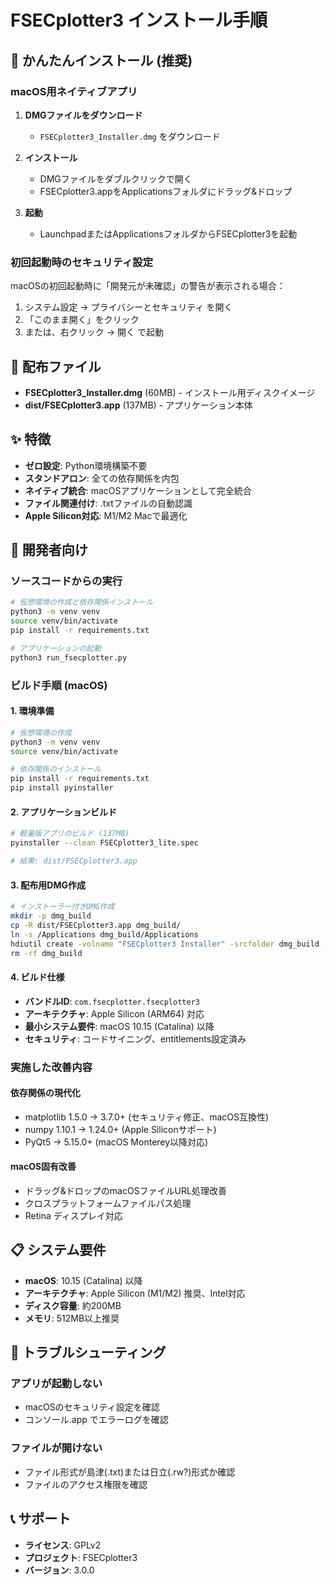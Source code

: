 # FSECplotter3 インストール手順

## 🚀 かんたんインストール (推奨)

### macOS用ネイティブアプリ

1. **DMGファイルをダウンロード**
   - `FSECplotter3_Installer.dmg` をダウンロード

2. **インストール**
   - DMGファイルをダブルクリックで開く
   - FSECplotter3.appをApplicationsフォルダにドラッグ&ドロップ

3. **起動**
   - LaunchpadまたはApplicationsフォルダからFSECplotter3を起動

### 初回起動時のセキュリティ設定

macOSの初回起動時に「開発元が未確認」の警告が表示される場合：

1. システム設定 → プライバシーとセキュリティ を開く
2. 「このまま開く」をクリック
3. または、右クリック → 開く で起動

## 📁 配布ファイル

- **FSECplotter3_Installer.dmg** (60MB) - インストール用ディスクイメージ
- **dist/FSECplotter3.app** (137MB) - アプリケーション本体

## ✨ 特徴

- **ゼロ設定**: Python環境構築不要
- **スタンドアロン**: 全ての依存関係を内包
- **ネイティブ統合**: macOSアプリケーションとして完全統合
- **ファイル関連付け**: .txtファイルの自動認識
- **Apple Silicon対応**: M1/M2 Macで最適化

## 🔧 開発者向け

### ソースコードからの実行

```bash
# 仮想環境の作成と依存関係インストール
python3 -m venv venv
source venv/bin/activate
pip install -r requirements.txt

# アプリケーションの起動
python3 run_fsecplotter.py
```

### ビルド手順 (macOS)

#### 1. 環境準備
```bash
# 仮想環境の作成
python3 -m venv venv
source venv/bin/activate

# 依存関係のインストール
pip install -r requirements.txt
pip install pyinstaller
```

#### 2. アプリケーションビルド
```bash
# 軽量版アプリのビルド (137MB)
pyinstaller --clean FSECplotter3_lite.spec

# 結果: dist/FSECplotter3.app
```

#### 3. 配布用DMG作成
```bash
# インストーラー付きDMG作成
mkdir -p dmg_build
cp -R dist/FSECplotter3.app dmg_build/
ln -s /Applications dmg_build/Applications
hdiutil create -volname "FSECplotter3 Installer" -srcfolder dmg_build -ov -format UDZO FSECplotter3_Installer.dmg
rm -rf dmg_build
```

#### 4. ビルド仕様
- **バンドルID**: `com.fsecplotter.fsecplotter3`
- **アーキテクチャ**: Apple Silicon (ARM64) 対応
- **最小システム要件**: macOS 10.15 (Catalina) 以降
- **セキュリティ**: コードサイニング、entitlements設定済み

### 実施した改善内容

#### 依存関係の現代化
- matplotlib 1.5.0 → 3.7.0+ (セキュリティ修正、macOS互換性)
- numpy 1.10.1 → 1.24.0+ (Apple Siliconサポート)
- PyQt5 → 5.15.0+ (macOS Monterey以降対応)

#### macOS固有改善
- ドラッグ&ドロップのmacOSファイルURL処理改善
- クロスプラットフォームファイルパス処理
- Retina ディスプレイ対応

## 📋 システム要件

- **macOS**: 10.15 (Catalina) 以降
- **アーキテクチャ**: Apple Silicon (M1/M2) 推奨、Intel対応
- **ディスク容量**: 約200MB
- **メモリ**: 512MB以上推奨

## 🐛 トラブルシューティング

### アプリが起動しない
- macOSのセキュリティ設定を確認
- コンソール.app でエラーログを確認

### ファイルが開けない
- ファイル形式が島津(.txt)または日立(.rw?)形式か確認
- ファイルのアクセス権限を確認

## 📞 サポート

- **ライセンス**: GPLv2
- **プロジェクト**: FSECplotter3
- **バージョン**: 3.0.0